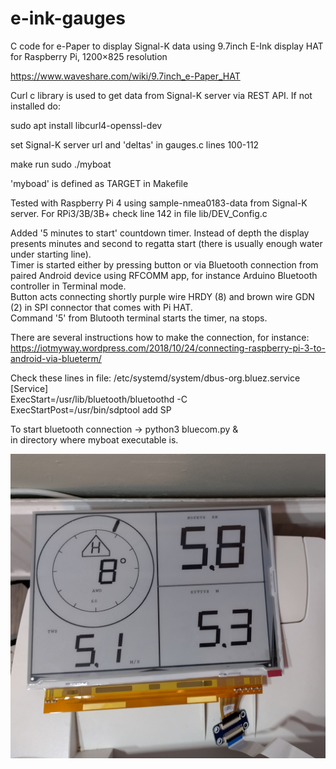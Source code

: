 # e-ink-gauges
C code for e-Paper to display Signal-K data using
9.7inch E-Ink display HAT for Raspberry Pi, 1200×825 resolution

https://www.waveshare.com/wiki/9.7inch_e-Paper_HAT

Curl c library is used to get data from Signal-K server via REST API. If not installed do:

sudo apt install libcurl4-openssl-dev

set Signal-K server url and 'deltas' in gauges.c lines 100-112

make
run sudo ./myboat 

'myboad' is defined as TARGET in Makefile

Tested with Raspberry Pi 4 using sample-nmea0183-data from Signal-K server.
For RPi3/3B/3B+ check line 142 in file lib/DEV_Config.c 

Added '5 minutes to start' countdown timer.
Instead of depth the display presents minutes and second to regatta start (there is usually enough water under starting line).<br>
Timer is started either by pressing button or via Bluetooth connection from paired Android device using RFCOMM app, for instance Arduino Bluetooth controller in Terminal mode.<br>
Button acts connecting shortly purple wire HRDY (8) and brown wire GDN (2) in SPI connector that comes with Pi HAT. </br> Command '5'  from Blutooth terminal starts the timer, na stops.
 
There are several instructions how to make the connection, for instance: <br>
https://iotmyway.wordpress.com/2018/10/24/connecting-raspberry-pi-3-to-android-via-blueterm/

Check these lines in file: 
/etc/systemd/system/dbus-org.bluez.service</br>
[Service]</br>
ExecStart=/usr/lib/bluetooth/bluetoothd -C</br>
ExecStartPost=/usr/bin/sdptool add SP

To start bluetooth connection -> python3 bluecom.py &</br>
in directory where myboat executable is.

![Alt text](/pic/rileygauges.jpg?raw=true "Gauges")
